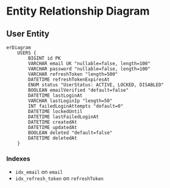# Entity Relationship Diagram

## User Entity

```mermaid
erDiagram
    USERS {
        BIGINT id PK
        VARCHAR email UK "nullable=false, length=100"
        VARCHAR password "nullable=false, length=100" 
        VARCHAR refreshToken "length=500"
        DATETIME refreshTokenExpiresAt
        ENUM status "UserStatus: ACTIVE, LOCKED, DISABLED"
        BOOLEAN emailVerified "default=false"
        DATETIME lastLoginAt
        VARCHAR lastLoginIp "length=50"
        INT failedLoginAttempts "default=0"
        DATETIME lockedUntil
        DATETIME lastFailedLoginAt
        DATETIME createdAt
        DATETIME updatedAt
        BOOLEAN deleted "default=false"
        DATETIME deletedAt
    }
```

### Indexes
- `idx_email` on `email`
- `idx_refresh_token` on `refreshToken`
